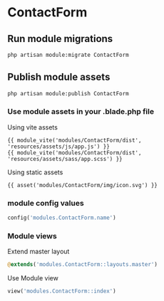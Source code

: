 # ContactForm



## Run module migrations

```sh
php artisan module:migrate ContactForm
```



## Publish module assets

```sh
php artisan module:publish ContactForm
```




### Use module assets in your .blade.php file

Using vite assets
```blade
{{ module_vite('modules/ContactForm/dist', 'resources/assets/js/app.js') }}
{{ module_vite('modules/ContactForm/dist', 'resources/assets/sass/app.scss') }}
```


Using static assets
```blade
{{ asset('modules/ContactForm/img/icon.svg') }}
 ```

### module config values
```php
config('modules.ContactForm.name')
```



### Module views

Extend master layout

```php
@extends('modules.ContactForm::layouts.master')
```

Use Module view

```php
view('modules.ContactForm::index')
```
